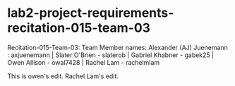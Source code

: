 # lab2-project-requirements-recitation-015-team-03

Recitation-015-Team-03:
Team Member names:
Alexander (AJ) Juenemann : axjuenemann |
Slater O'Brien - slaterob |
Gabriel Khabner - gabek25 |
Owen Allison - owal7428 |
Rachel Lam - rachelmlam

This is owen's edit.
Rachel Lam's edit.
